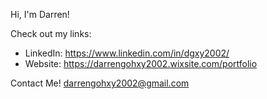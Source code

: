 Hi, I'm Darren!

Check out my links:
- LinkedIn: https://www.linkedin.com/in/dgxy2002/
- Website: https://darrengohxy2002.wixsite.com/portfolio

Contact Me!
darrengohxy2002@gmail.com


